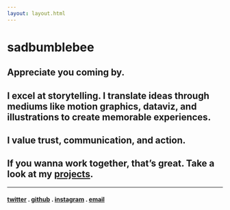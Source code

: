 ```yaml
---
layout: layout.html
---
```


# sadbumblebee

## Appreciate you coming by.

## I excel at storytelling. I translate ideas through mediums like motion graphics, dataviz, and illustrations to create memorable experiences.

## I value trust, communication, and action.

## If you wanna work together, that’s great. Take a look at my [projects](/portfolio).

---

#### [twitter](https://twitter.com/sadbumblebee)  .  [github](https://github.com/sadbumblebee)  .  [instagram](https://instagram.com/sadbumblebee) . [email](mailto:sadbumblebee@gmail.com)
